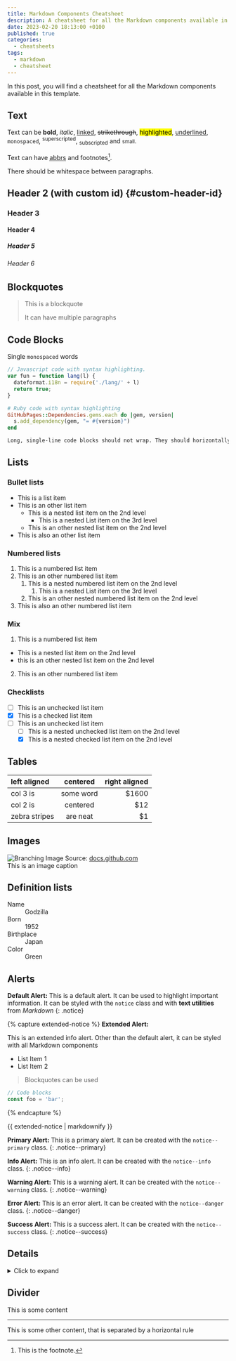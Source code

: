 ```yaml
---
title: Markdown Components Cheatsheet
description: A cheatsheet for all the Markdown components available in this template.
date: 2023-02-20 18:13:00 +0100
published: true
categories:
  - cheatsheets
tags:
  - markdown
  - cheatsheet
---
```


In this post, you will find a cheatsheet for all the Markdown components available in this template.

## Text

Text can be **bold**, _italic_, [linked](#), ~~strikethrough~~, <mark>highlighted</mark>, <ins>underlined</ins>, `monospaced`, <sup>superscripted</sup>, <sub>subscripted</sub> and <small>small</small>.

Text can have <abbr title="abbreviations">abbrs</abbr> and footnotes[^1].

There should be whitespace between paragraphs.

[^1]: This is the footnote.

## Header 2 (with custom id) {#custom-header-id}

### Header 3

#### Header 4

##### Header 5

###### Header 6

## Blockquotes

> This is a blockquote
>
> It can have multiple paragraphs

## Code Blocks

Single `monospaced` words

```js
// Javascript code with syntax highlighting.
var fun = function lang(l) {
  dateformat.i18n = require('./lang/' + l)
  return true;
}
```

```ruby
# Ruby code with syntax highlighting
GitHubPages::Dependencies.gems.each do |gem, version|
  s.add_dependency(gem, "= #{version}")
end
```

```txt
Long, single-line code blocks should not wrap. They should horizontally scroll if they are too long. This line should be long enough to demonstrate this.
```

## Lists

### Bullet lists

- This is a list item
- This is an other list item
  - This is a nested list item on the 2nd level
    - This is a nested List item on the 3rd level
  - This is an other nested list item on the 2nd level
- This is also an other list item

### Numbered lists

1. This is a numbered list item
2. This is an other numbered list item
   1. This is a nested numbered list item on the 2nd level
      1. This is a nested List item on the 3rd level
   2. This is an other nested numbered list item on the 2nd level
3. This is also an other numbered list item

### Mix

1. This is a numbered list item
  - This is a nested list item on the 2nd level
  - this is an other nested list item on the 2nd level
2. This is an other numbered list item

### Checklists

- [ ] This is an unchecked list item
- [X] This is a checked list item
- [ ] This is an unchecked list item
  - [ ] This is a nested unchecked list item on the 2nd level
  - [X] This is a nested checked list item on the 2nd level

## Tables

| left aligned | centered | right aligned |
| :----------- | :------: | ------------: |
| col 3 is     | some word| $1600         |
| col 2 is     | centered | $12           |
| zebra stripes| are neat | $1            |

## Images

![Branching](https://docs.github.com/assets/cb-23923/images/help/repository/branching.png)
Image Source: [docs.github.com](https://docs.github.com)  
This is an image caption

## Definition lists

<dl>
<dt>Name</dt>
<dd>Godzilla</dd>
<dt>Born</dt>
<dd>1952</dd>
<dt>Birthplace</dt>
<dd>Japan</dd>
<dt>Color</dt>
<dd>Green</dd>
</dl>

## Alerts

**Default Alert:** This is a default alert. It can be used to highlight important information. It can be styled with the `notice` class and with **text utilities** from _Markdown_
{: .notice}

{% capture extended-notice %}
**Extended Alert:**

This is an extended info alert. Other than the default alert, it can be styled with all Markdown components

- List Item 1
- List Item 2

> Blockquotes
> can be used

```js
// Code blocks
const foo = 'bar';
```

{% endcapture %}

<div class="notice--info">{{ extended-notice | markdownify }}</div>

**Primary Alert:** This is a primary alert. It can be created with the `notice--primary` class.
{: .notice--primary}

**Info Alert:** This is an info alert. It can be created with the `notice--info` class.
{: .notice--info}

**Warning Alert:** This is a warning alert. It can be created with the `notice--warning` class.
{: .notice--warning}

**Error Alert:** This is an error alert. It can be created with the `notice--danger` class.
{: .notice--danger}

**Success Alert:** This is a success alert. It can be created with the `notice--success` class.
{: .notice--success}

## Details

<details>
<summary>Click to expand</summary>
This is a details block. It can be used to hide content that is not important for the user at first sight.
</details>

## Divider

This is some content

---

This is some other content, that is separated by a horizontal rule
